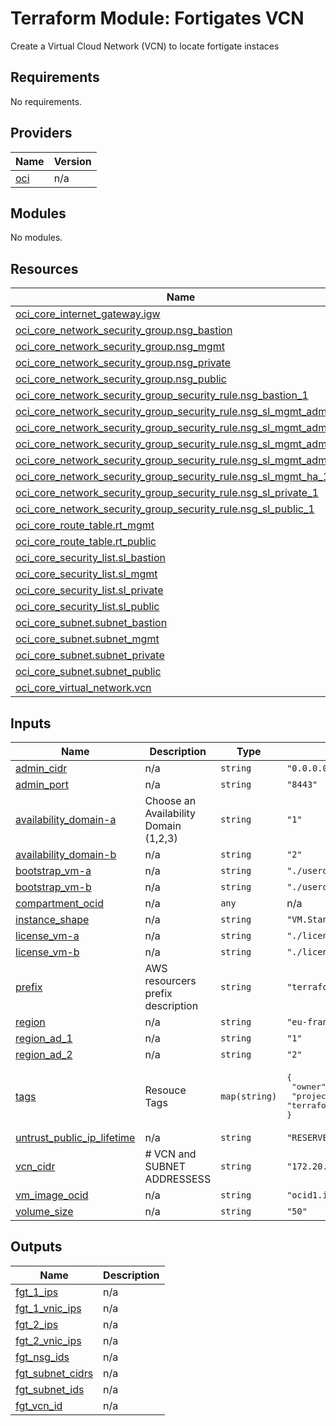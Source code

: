 # Terraform Module: Fortigates VCN

Create a Virtual Cloud Network (VCN) to locate fortigate instaces

<!-- BEGIN_TF_DOCS -->
## Requirements

No requirements.

## Providers

| Name | Version |
|------|---------|
| <a name="provider_oci"></a> [oci](#provider\_oci) | n/a |

## Modules

No modules.

## Resources

| Name | Type |
|------|------|
| [oci_core_internet_gateway.igw](https://registry.terraform.io/providers/hashicorp/oci/latest/docs/resources/core_internet_gateway) | resource |
| [oci_core_network_security_group.nsg_bastion](https://registry.terraform.io/providers/hashicorp/oci/latest/docs/resources/core_network_security_group) | resource |
| [oci_core_network_security_group.nsg_mgmt](https://registry.terraform.io/providers/hashicorp/oci/latest/docs/resources/core_network_security_group) | resource |
| [oci_core_network_security_group.nsg_private](https://registry.terraform.io/providers/hashicorp/oci/latest/docs/resources/core_network_security_group) | resource |
| [oci_core_network_security_group.nsg_public](https://registry.terraform.io/providers/hashicorp/oci/latest/docs/resources/core_network_security_group) | resource |
| [oci_core_network_security_group_security_rule.nsg_bastion_1](https://registry.terraform.io/providers/hashicorp/oci/latest/docs/resources/core_network_security_group_security_rule) | resource |
| [oci_core_network_security_group_security_rule.nsg_sl_mgmt_admin_1](https://registry.terraform.io/providers/hashicorp/oci/latest/docs/resources/core_network_security_group_security_rule) | resource |
| [oci_core_network_security_group_security_rule.nsg_sl_mgmt_admin_2](https://registry.terraform.io/providers/hashicorp/oci/latest/docs/resources/core_network_security_group_security_rule) | resource |
| [oci_core_network_security_group_security_rule.nsg_sl_mgmt_admin_3](https://registry.terraform.io/providers/hashicorp/oci/latest/docs/resources/core_network_security_group_security_rule) | resource |
| [oci_core_network_security_group_security_rule.nsg_sl_mgmt_admin_4](https://registry.terraform.io/providers/hashicorp/oci/latest/docs/resources/core_network_security_group_security_rule) | resource |
| [oci_core_network_security_group_security_rule.nsg_sl_mgmt_ha_1](https://registry.terraform.io/providers/hashicorp/oci/latest/docs/resources/core_network_security_group_security_rule) | resource |
| [oci_core_network_security_group_security_rule.nsg_sl_private_1](https://registry.terraform.io/providers/hashicorp/oci/latest/docs/resources/core_network_security_group_security_rule) | resource |
| [oci_core_network_security_group_security_rule.nsg_sl_public_1](https://registry.terraform.io/providers/hashicorp/oci/latest/docs/resources/core_network_security_group_security_rule) | resource |
| [oci_core_route_table.rt_mgmt](https://registry.terraform.io/providers/hashicorp/oci/latest/docs/resources/core_route_table) | resource |
| [oci_core_route_table.rt_public](https://registry.terraform.io/providers/hashicorp/oci/latest/docs/resources/core_route_table) | resource |
| [oci_core_security_list.sl_bastion](https://registry.terraform.io/providers/hashicorp/oci/latest/docs/resources/core_security_list) | resource |
| [oci_core_security_list.sl_mgmt](https://registry.terraform.io/providers/hashicorp/oci/latest/docs/resources/core_security_list) | resource |
| [oci_core_security_list.sl_private](https://registry.terraform.io/providers/hashicorp/oci/latest/docs/resources/core_security_list) | resource |
| [oci_core_security_list.sl_public](https://registry.terraform.io/providers/hashicorp/oci/latest/docs/resources/core_security_list) | resource |
| [oci_core_subnet.subnet_bastion](https://registry.terraform.io/providers/hashicorp/oci/latest/docs/resources/core_subnet) | resource |
| [oci_core_subnet.subnet_mgmt](https://registry.terraform.io/providers/hashicorp/oci/latest/docs/resources/core_subnet) | resource |
| [oci_core_subnet.subnet_private](https://registry.terraform.io/providers/hashicorp/oci/latest/docs/resources/core_subnet) | resource |
| [oci_core_subnet.subnet_public](https://registry.terraform.io/providers/hashicorp/oci/latest/docs/resources/core_subnet) | resource |
| [oci_core_virtual_network.vcn](https://registry.terraform.io/providers/hashicorp/oci/latest/docs/resources/core_virtual_network) | resource |

## Inputs

| Name | Description | Type | Default | Required |
|------|-------------|------|---------|:--------:|
| <a name="input_admin_cidr"></a> [admin\_cidr](#input\_admin\_cidr) | n/a | `string` | `"0.0.0.0/0"` | no |
| <a name="input_admin_port"></a> [admin\_port](#input\_admin\_port) | n/a | `string` | `"8443"` | no |
| <a name="input_availability_domain-a"></a> [availability\_domain-a](#input\_availability\_domain-a) | Choose an Availability Domain (1,2,3) | `string` | `"1"` | no |
| <a name="input_availability_domain-b"></a> [availability\_domain-b](#input\_availability\_domain-b) | n/a | `string` | `"2"` | no |
| <a name="input_bootstrap_vm-a"></a> [bootstrap\_vm-a](#input\_bootstrap\_vm-a) | n/a | `string` | `"./userdata/bootstrap_vm-a.tpl"` | no |
| <a name="input_bootstrap_vm-b"></a> [bootstrap\_vm-b](#input\_bootstrap\_vm-b) | n/a | `string` | `"./userdata/bootstrap_vm-b.tpl"` | no |
| <a name="input_compartment_ocid"></a> [compartment\_ocid](#input\_compartment\_ocid) | n/a | `any` | n/a | yes |
| <a name="input_instance_shape"></a> [instance\_shape](#input\_instance\_shape) | n/a | `string` | `"VM.Standard2.4"` | no |
| <a name="input_license_vm-a"></a> [license\_vm-a](#input\_license\_vm-a) | n/a | `string` | `"./license/FGT-A-license-filename.lic"` | no |
| <a name="input_license_vm-b"></a> [license\_vm-b](#input\_license\_vm-b) | n/a | `string` | `"./license/FGT-B-license-filename.lic"` | no |
| <a name="input_prefix"></a> [prefix](#input\_prefix) | AWS resourcers prefix description | `string` | `"terraform"` | no |
| <a name="input_region"></a> [region](#input\_region) | n/a | `string` | `"eu-frankfurt-1"` | no |
| <a name="input_region_ad_1"></a> [region\_ad\_1](#input\_region\_ad\_1) | n/a | `string` | `"1"` | no |
| <a name="input_region_ad_2"></a> [region\_ad\_2](#input\_region\_ad\_2) | n/a | `string` | `"2"` | no |
| <a name="input_tags"></a> [tags](#input\_tags) | Resouce Tags | `map(string)` | <pre>{<br>  "owner": "terraform",<br>  "project": "terraform-deploy"<br>}</pre> | no |
| <a name="input_untrust_public_ip_lifetime"></a> [untrust\_public\_ip\_lifetime](#input\_untrust\_public\_ip\_lifetime) | n/a | `string` | `"RESERVED"` | no |
| <a name="input_vcn_cidr"></a> [vcn\_cidr](#input\_vcn\_cidr) | # VCN and SUBNET ADDRESSESS | `string` | `"172.20.0.0/24"` | no |
| <a name="input_vm_image_ocid"></a> [vm\_image\_ocid](#input\_vm\_image\_ocid) | n/a | `string` | `"ocid1.image.oc1..aaaaaaaabu6hszx2yexxqddvekarvsmpdltvp6sqqmrmlgqilpxuxjtqvyla"` | no |
| <a name="input_volume_size"></a> [volume\_size](#input\_volume\_size) | n/a | `string` | `"50"` | no |

## Outputs

| Name | Description |
|------|-------------|
| <a name="output_fgt_1_ips"></a> [fgt\_1\_ips](#output\_fgt\_1\_ips) | n/a |
| <a name="output_fgt_1_vnic_ips"></a> [fgt\_1\_vnic\_ips](#output\_fgt\_1\_vnic\_ips) | n/a |
| <a name="output_fgt_2_ips"></a> [fgt\_2\_ips](#output\_fgt\_2\_ips) | n/a |
| <a name="output_fgt_2_vnic_ips"></a> [fgt\_2\_vnic\_ips](#output\_fgt\_2\_vnic\_ips) | n/a |
| <a name="output_fgt_nsg_ids"></a> [fgt\_nsg\_ids](#output\_fgt\_nsg\_ids) | n/a |
| <a name="output_fgt_subnet_cidrs"></a> [fgt\_subnet\_cidrs](#output\_fgt\_subnet\_cidrs) | n/a |
| <a name="output_fgt_subnet_ids"></a> [fgt\_subnet\_ids](#output\_fgt\_subnet\_ids) | n/a |
| <a name="output_fgt_vcn_id"></a> [fgt\_vcn\_id](#output\_fgt\_vcn\_id) | n/a |
<!-- END_TF_DOCS -->